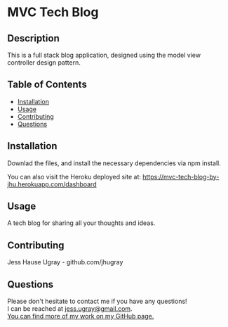   # MVC Tech Blog

  ## Description

  This is a full stack blog application, designed using the model view controller design pattern. 

  ## Table of Contents

  * [Installation](#installation)
  * [Usage](#usage)
  * [Contributing](#contributing)
  * [Questions](#questions)

  ## Installation

  Downlad the files, and install the necessary dependencies via npm install. 
  
  You can also visit the Heroku deployed site at: https://mvc-tech-blog-by-jhu.herokuapp.com/dashboard
  

  ## Usage

  A tech blog for sharing all your thoughts and ideas.
  
 
  

  ## Contributing

  Jess Hause Ugray - github.com/jhugray


  ## Questions

  Please don't hesitate to contact me if you have any questions! <br>
  I can be reached at jess.ugray@gmail.com.<br>
  [You can find more of my work on my GitHub page.](http://github.com/jhugray)

  

